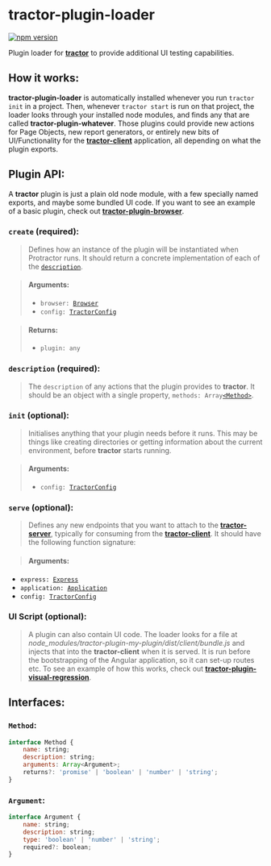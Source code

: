# tractor-plugin-loader
[![npm version](https://img.shields.io/npm/v/tractor-plugin-loader.svg)](https://img.shields.io/npm/v/tractor-plugin-loader.svg)

Plugin loader for [**tractor**](https://github.com/TradeMe/tractor) to provide additional UI testing capabilities.

## How it works:

**tractor-plugin-loader** is automatically installed whenever you run `tractor init` in a project. Then, whenever `tractor start` is run on that project, the loader looks through your installed node modules, and finds any that are called **tractor-plugin-whatever**. Those plugins could provide new actions for Page Objects, new report generators, or entirely new bits of UI/Functionality for the [**tractor-client**](https://github.com/phenomnomnominal/tractor-client) application, all depending on what the plugin exports.

## Plugin API:

A **tractor** plugin is just a plain old node module, with a few specially named exports, and maybe some bundled UI code. If you want to see an example of a basic plugin, check out [**tractor-plugin-browser**](https://github.com/phenomnomnominal/tractor-plugin-browser).

### `create` (required):

> Defines how an instance of the plugin will be instantiated when Protractor runs. It should return a concrete implementation of each of the [`description`](https://github.com/phenomnomnominal/tractor-plugin-loader#description-required).

> #### Arguments:
> * `browser: `[`Browser`](http://www.protractortest.org/#/api?view=ProtractorBrowser)
> * `config: `[`TractorConfig`](https://github.com/TradeMe/tractor#config)

> #### Returns:
> * `plugin: any`

### `description` (required):

> The `description` of any actions that the plugin provides to **tractor**. It should be an object with a single property, `methods: Array`[`<Method>`](https://github.com/phenomnomnominal/tractor-plugin-loader#method). 

### `init` (optional):

> Initialises anything that your plugin needs before it runs. This may be things like creating directories or getting information about the current environment, before **tractor** starts running.

> #### Arguments:
> * `config: `[`TractorConfig`](https://github.com/TradeMe/tractor#config)

### `serve` (optional):

> Defines any new endpoints that you want to attach to the [**tractor-server**](https://github.com/phenomnomnominal/tractor-server), typically for consuming from the [**tractor-client**](https://github.com/phenomnomnominal/tractor-client). It should have the following function signature:

> #### Arguments:
* `express: `[`Express`](https://expressjs.com/en/4x/api.html#express)
* `application: `[`Application`](https://expressjs.com/en/4x/api.html#app)
* `config: `[`TractorConfig`](https://github.com/TradeMe/tractor#config)

### UI Script (optional):

> A plugin can also contain UI code. The loader looks for a file at *node_modules/tractor-plugin-my-plugin/dist/client/bundle.js* and injects that into the **tractor-client** when it is served. It is run before the bootstrapping of the Angular application, so it can set-up routes etc. To see an example of how this works, check out [**tractor-plugin-visual-regression**](https://github.com/phenomnomnominal/tractor-plugin-visual-regression).

## Interfaces:

### `Method`:

```javascript
interface Method {
    name: string;
    description: string;
    arguments: Array<Argument>;
    returns?: 'promise' | 'boolean' | 'number' | 'string';
}
```

### `Argument`:

```javascript
interface Argument {
    name: string;
    description: string;
    type: 'boolean' | 'number' | 'string';
    required?: boolean;
}
```
